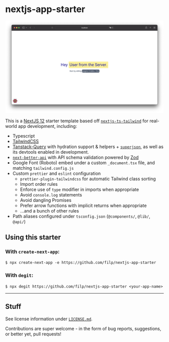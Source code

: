 # nextjs-app-starter

<p align="center">
  <img src="./screenshot.png">
</p>

This is a [NextJS 12](https://nextjs.org/) starter template based off [`nextjs-ts-tailwind`](https://github.com/filp/nextjs-ts-tailwind) for real-world app development, including:

-   Typescript
-   [TailwindCSS](https://tailwindcss.com/)
-   [Tanstack-Query](https://tanstack.com/query/v4) with hydration support & helpers + [`superjson`](https://github.com/blitz-js/superjson), as well as its devtools enabled in development.
-   [`next-better-api`](https://github.com/filp/next-better-api) with API schema validation powered by [Zod](https://github.com/colinhacks/zod)
-   Google Font (Roboto) embed under a custom `_document.tsx` file, and matching `tailwind.config.js`
-   Custom `prettier` and `eslint` configuration
    -   `prettier-plugin-tailwindcss` for automatic Tailwind class sorting
    -   Import order rules
    -   Enforce use of `type` modifier in imports when appropriate
    -   Avoid `console.log` statements
    -   Avoid dangling Promises
    -   Prefer arrow functions with implicit returns when appropriate
    -   ...and a bunch of other rules
-   Path aliases configured under `tsconfig.json` (`@components/`, `@lib/`, `@api/`)

## Using this starter

### With `create-next-app`:

```shell
$ npx create-next-app -e https://github.com/filp/nextjs-app-starter
```

### With `degit`:

```shell
$ npx degit https://github.com/filp/nextjs-app-starter <your-app-name>
```

---

## Stuff

See license information under [`LICENSE.md`](/LICENSE.md).

Contributions are super welcome - in the form of bug reports, suggestions, or better yet, pull requests!
